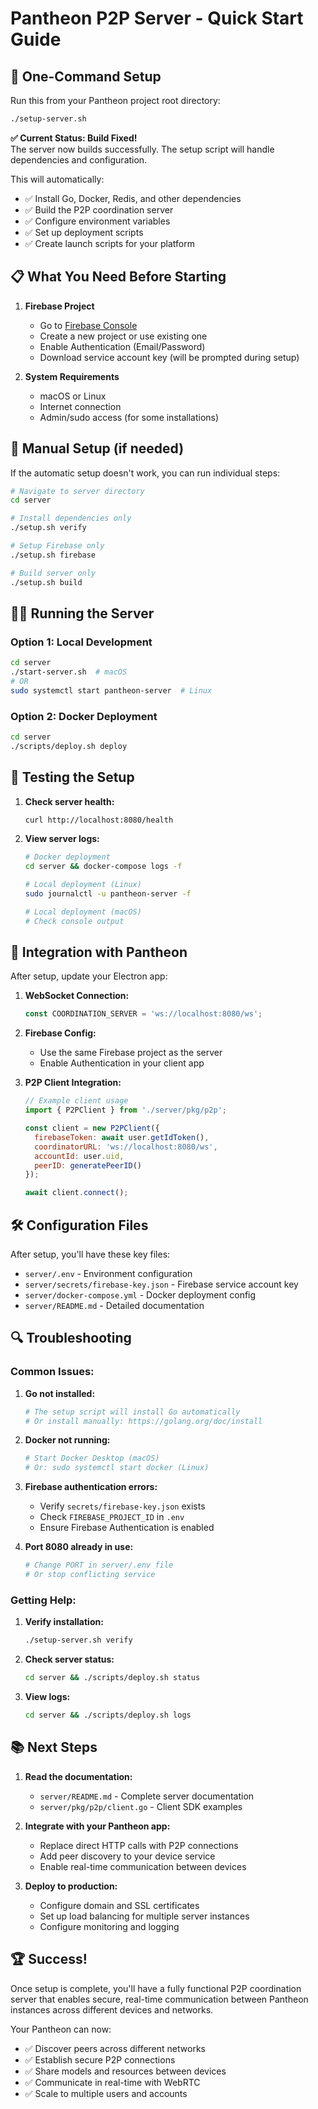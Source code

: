 # Pantheon P2P Server - Quick Start Guide

## 🚀 One-Command Setup

Run this from your Pantheon project root directory:

```bash
./setup-server.sh
```

**✅ Current Status: Build Fixed!**  
The server now builds successfully. The setup script will handle dependencies and configuration.

This will automatically:
- ✅ Install Go, Docker, Redis, and other dependencies
- ✅ Build the P2P coordination server
- ✅ Configure environment variables
- ✅ Set up deployment scripts
- ✅ Create launch scripts for your platform

## 📋 What You Need Before Starting

1. **Firebase Project**
   - Go to [Firebase Console](https://console.firebase.google.com/)
   - Create a new project or use existing one
   - Enable Authentication (Email/Password)
   - Download service account key (will be prompted during setup)

2. **System Requirements**
   - macOS or Linux
   - Internet connection
   - Admin/sudo access (for some installations)

## 🔧 Manual Setup (if needed)

If the automatic setup doesn't work, you can run individual steps:

```bash
# Navigate to server directory
cd server

# Install dependencies only
./setup.sh verify

# Setup Firebase only
./setup.sh firebase

# Build server only
./setup.sh build
```

## 🏃‍♂️ Running the Server

### Option 1: Local Development
```bash
cd server
./start-server.sh  # macOS
# OR
sudo systemctl start pantheon-server  # Linux
```

### Option 2: Docker Deployment
```bash
cd server
./scripts/deploy.sh deploy
```

## 🧪 Testing the Setup

1. **Check server health:**
   ```bash
   curl http://localhost:8080/health
   ```

2. **View server logs:**
   ```bash
   # Docker deployment
   cd server && docker-compose logs -f
   
   # Local deployment (Linux)
   sudo journalctl -u pantheon-server -f
   
   # Local deployment (macOS)
   # Check console output
   ```

## 🔗 Integration with Pantheon

After setup, update your Electron app:

1. **WebSocket Connection:**
   ```javascript
   const COORDINATION_SERVER = 'ws://localhost:8080/ws';
   ```

2. **Firebase Config:**
   - Use the same Firebase project as the server
   - Enable Authentication in your client app

3. **P2P Client Integration:**
   ```javascript
   // Example client usage
   import { P2PClient } from './server/pkg/p2p';
   
   const client = new P2PClient({
     firebaseToken: await user.getIdToken(),
     coordinatorURL: 'ws://localhost:8080/ws',
     accountId: user.uid,
     peerID: generatePeerID()
   });
   
   await client.connect();
   ```

## 🛠 Configuration Files

After setup, you'll have these key files:

- `server/.env` - Environment configuration
- `server/secrets/firebase-key.json` - Firebase service account key
- `server/docker-compose.yml` - Docker deployment config
- `server/README.md` - Detailed documentation

## 🔍 Troubleshooting

### Common Issues:

1. **Go not installed:**
   ```bash
   # The setup script will install Go automatically
   # Or install manually: https://golang.org/doc/install
   ```

2. **Docker not running:**
   ```bash
   # Start Docker Desktop (macOS)
   # Or: sudo systemctl start docker (Linux)
   ```

3. **Firebase authentication errors:**
   - Verify `secrets/firebase-key.json` exists
   - Check `FIREBASE_PROJECT_ID` in `.env`
   - Ensure Firebase Authentication is enabled

4. **Port 8080 already in use:**
   ```bash
   # Change PORT in server/.env file
   # Or stop conflicting service
   ```

### Getting Help:

1. **Verify installation:**
   ```bash
   ./setup-server.sh verify
   ```

2. **Check server status:**
   ```bash
   cd server && ./scripts/deploy.sh status
   ```

3. **View logs:**
   ```bash
   cd server && ./scripts/deploy.sh logs
   ```

## 📚 Next Steps

1. **Read the documentation:**
   - `server/README.md` - Complete server documentation
   - `server/pkg/p2p/client.go` - Client SDK examples

2. **Integrate with your Pantheon app:**
   - Replace direct HTTP calls with P2P connections
   - Add peer discovery to your device service
   - Enable real-time communication between devices

3. **Deploy to production:**
   - Configure domain and SSL certificates
   - Set up load balancing for multiple server instances
   - Configure monitoring and logging

## 🏆 Success!

Once setup is complete, you'll have a fully functional P2P coordination server that enables secure, real-time communication between Pantheon instances across different devices and networks.

Your Pantheon can now:
- ✅ Discover peers across different networks
- ✅ Establish secure P2P connections
- ✅ Share models and resources between devices
- ✅ Communicate in real-time with WebRTC
- ✅ Scale to multiple users and accounts